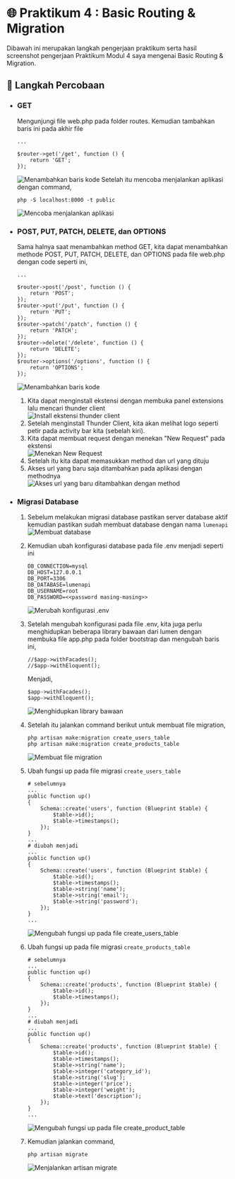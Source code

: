 # :globe_with_meridians: Praktikum 4 : Basic Routing & Migration
Dibawah ini merupakan langkah pengerjaan praktikum serta hasil screenshot pengerjaan Praktikum Modul 4 saya mengenai Basic Routing & Migration.

## :footprints: Langkah Percobaan
* ### GET<br/>
    Mengunjungi file web.php pada folder routes. Kemudian tambahkan baris ini pada akhir file <br/>
    ```
    ...

    $router->get('/get', function () {
        return 'GET';
    });
    ```
    ![Menambahkan baris kode](../assets/praktikum4/1.%20Menambahkan%20baris%20web.php.png)
    Setelah itu mencoba menjalankan aplikasi dengan command,
    ```
    php -S localhost:8000 -t public
    ```
    ![Mencoba menjalankan aplikasi](../assets/praktikum4/2.%20coba%20menjalankan.png)

* ### POST, PUT, PATCH, DELETE, dan OPTIONS<br/>
    Sama halnya saat menambahkan method GET, kita dapat menambahkan methode POST, PUT, PATCH, DELETE, dan OPTIONS pada file web.php dengan code seperti ini,
    ```
    ...

    $router->post('/post', function () {
        return 'POST';
    });
    $router->put('/put', function () {
        return 'PUT';
    });
    $router->patch('/patch', function () {
        return 'PATCH';
    });
    $router->delete('/delete', function () {
        return 'DELETE';
    });
    $router->options('/options', function () {
        return 'OPTIONS';
    });
    ```
    ![Menambahkan baris kode](../assets/praktikum4/3.%20Menambahkan%20kode.png)
    1. Kita dapat menginstall ekstensi dengan membuka panel extensions lalu mencari thunder client <br/>
    ![Install ekstensi thunder client](../assets/praktikum4/4.%20Install%20ekstensi%20thunder%20client.png)
    2. Setelah menginstall Thunder Client, kita akan melihat logo seperti petir pada activity bar kita (sebelah kiri).<br/>
    3. Kita dapat membuat request dengan menekan "New Request" pada ekstensi<br/>
    ![Menekan New Request](../assets/praktikum4/5.%20Menekan%20logo%20dan%20new%20Request.png)
    4. Setelah itu kita dapat memasukkan method dan url yang dituju<br/>
    5. Akses url yang baru saja ditambahkan pada aplikasi dengan methodnya<br/>
    ![Akses url yang baru ditambahkan dengan method](../assets/praktikum4/6.%20Akses%20method.png)

* ### Migrasi Database<br/>
    1. Sebelum melakukan migrasi database pastikan server database aktif kemudian pastikan sudah membuat database dengan nama `lumenapi`<br/>
    ![Membuat database](../assets/praktikum4/7.%20Membuat%20database.png)
    2. Kemudian ubah konfigurasi database pada file .env menjadi seperti ini
        ```
        DB_CONNECTION=mysql
        DB_HOST=127.0.0.1
        DB_PORT=3306
        DB_DATABASE=lumenapi
        DB_USERNAME=root
        DB_PASSWORD=<<password masing-masing>>
        ```
        ![Merubah konfigurasi .env](../assets/praktikum4/8.Merubah%20konfigurasi%20.env.png)
    3. Setelah mengubah konfigurasi pada file .env, kita juga perlu menghidupkan beberapa library bawaan dari lumen dengan membuka file app.php pada folder bootstrap dan mengubah baris ini,
        ```
        //$app->withFacades();
        //$app->withEloquent();
        ```
        Menjadi,

        ```
        $app->withFacades();
        $app->withEloquent();
        ```
        ![Menghidupkan library bawaan](../assets/praktikum4/9.%20Menghidupkan%20library%20bawaan.png)
    4. Setelah itu jalankan command berikut untuk membuat file migration,
        ```
        php artisan make:migration create_users_table 
        php artisan make:migration create_products_table
        ```
        ![Membuat file migration](../assets/praktikum4/10.%20Membuat%20file%20migration.png)
    5. Ubah fungsi up pada file migrasi `create_users_table`
        ```
        # sebelumnya
        ...
        public function up()
        {
            Schema::create('users', function (Blueprint $table) {
                $table->id();
                $table->timestamps();
            });
        }
        ...
        # diubah menjadi
        ...
        public function up()
        {
            Schema::create('users', function (Blueprint $table) {
                $table->id();
                $table->timestamps();
                $table->string('name');
                $table->string('email');
                $table->string('password');
            });
        }
        ...
        ```
        ![Mengubah fungsi up pada file create_users_table](../assets/praktikum4/11.%20merubah%20create%20user%20table.png)
    6. Ubah fungsi up pada file migrasi `create_products_table`
        ```
        # sebelumnya
        ...
        public function up()
        {
            Schema::create('products', function (Blueprint $table) {
                $table->id();
                $table->timestamps();
            });
        }
        ...
        # diubah menjadi
        ...
        public function up()
        {
            Schema::create('products', function (Blueprint $table) {
                $table->id();
                $table->timestamps();
                $table->string('name');
                $table->integer('category_id');
                $table->string('slug');
                $table->integer('price');
                $table->integer('weight');
                $table->text('description');
            });
        }
        ...
        ```
        ![Mengubah fungsi up pada file create_product_table](../assets/praktikum4/12.%20merubah%20create%20product.png)
    7. Kemudian jalankan command,
        ```
        php artisan migrate
        ```
        ![Menjalankan artisan migrate](../assets/praktikum4/13.%20php%20artisan%20migrate.png)